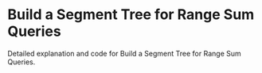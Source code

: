 # Build a Segment Tree for Range Sum Queries

Detailed explanation and code for Build a Segment Tree for Range Sum Queries.